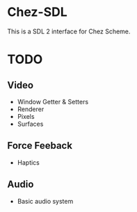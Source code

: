 # Chez-SDL
This is a SDL 2 interface for Chez Scheme.

# TODO
## Video
* Window Getter & Setters
* Renderer
* Pixels
* Surfaces

## Force Feeback
* Haptics

## Audio
* Basic audio system
